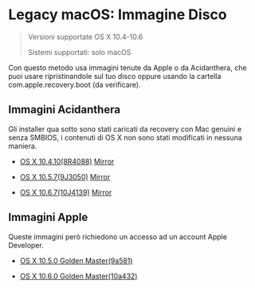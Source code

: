 # Legacy macOS: Immagine Disco

> Versioni supportate OS X 10.4-10.6
>
> Sistemi supportati: solo macOS

Con questo metodo usa immagini tenute da Apple o da Acidanthera, che puoi usare ripristinandole sul tuo disco oppure usando la cartella com.apple.recovery.boot (da verificare).

## Immagini Acidanthera

Gli installer qua sotto sono stati caricati da recovery con Mac genuini e senza SMBIOS, i contenuti di OS X non sono stati modificati in nessuna maniera.

* [OS X 10.4.10(8R4088)](https://archive.org/details/10.4.10-8-r-4088-acdt) [Mirror](https://mega.nz/folder/D3ASzLzA#7sjYXE2X09f6aGjol_C7dg)

* [OS X 10.5.7(9J3050)](https://archive.org/details/10.5.7-9-j-3050) [Mirror](https://mega.nz/folder/inRBTarD#zanf7fUbviwz3WHBU5xpCg)

* [OS X 10.6.7(10J4139)](https://archive.org/details/10.6.7-10j3250-disk-images) [Mirror](https://mega.nz/folder/z5YUhYTb#gA_IRY5KMuYpnNCg7kR3ug/file/ioQkTagI)

## Immagini Apple

Queste immagini però richiedono un accesso ad un account Apple Developer.

* [OS X 10.5.0 Golden Master(9a581)](https://download.developer.apple.com/Mac_OS_X/mac_os_x_v10.5_leopard_9a581/leopard_9a581_userdvd.dmg)

* [OS X 10.6.0 Golden Master(10a432)](https://download.developer.apple.com/Mac_OS_X/mac_os_x_version_10.6_snow_leopard_build_10a432/mac_os_x_v10.6_build_10a432_user_dvd.dmg)

<!--
## Applicarle su un disco

Ora arriva la parte divertente, per prima cosa dovrai aprire il dmg scaricato e averlo montato. Ora apri Utility Disco e formatta il disco come macOS Esteso (HFS+) con una mappa partizioni GUID:

![](../images/installer-guide/mac-install-md/format-usb.png)

Ora hai due opzioni per procedere:

* [ASR Restore](#asr)(Apple Software Restore)
  * Basato su terminale, funziona col SIP abilitato
* [Ripristino Disk Utility](#disk-utility)
  * Potrebbe richiedere di disabilitare il SIP in sistemi recenti
  
## ASR

Qui semplicemente copia e incolla il comando in una finestra di terminale:

```sh
sudo asr restore -source /Volumes/Mac\ OS\ X\ Install\ DVD  -target /Volumes/MyVolume -erase -noverify
```

* **Note**: Questo non è il tuo setup, per favore cambia le impostazioni in maniera simile:
  * Cambia `/Volumes/Mac\ OS\ X\ Install\ DVD` a come il dmg montato si chiamerà
  * Cambia `/Volumes/MyVolume` a come la USB si chiamerà

### Quando hai finito, puoi passare a [Impostare l'ambiente EFI di OpenCore](#impostare-l'ambiente-efi-di-opencore)
  
## Disk Utility

A causa di alcuni problemi stranissimi con Utility Disco, alcuni ripristini possono fallire se il SIP è abilitato. Se hai problemi ti consigliamo di usare il [Metodo ASR](#asr) oppure disabilitare il SIP.

Per iniziare, apri Utility Disco e dovresti vedere sia la tua USB e l'Immagine Disco sulla barra laterale. Da qui, seleziona Ripristina

![](../images/installer-guide/legacy-mac-install-md/pre-restore.png)
![](../images/installer-guide/legacy-mac-install-md/restore.png)

::: details Risoluzione dei problemi

Se ottieni questo tipo di errore durante il ripristino:

![](../images/installer-guide/legacy-mac-install-md/sip-fail.png)

Questo significa che il SIP deve essere disabilitato, invece raccomandiamo l'uso del [Metodo ASR](#asr).

:::

### Quando hai finito, puoi passare a [Impostare l'ambiente EFI di OpenCore](#impostare-l'ambiente-efi-di-opencore)
-->
